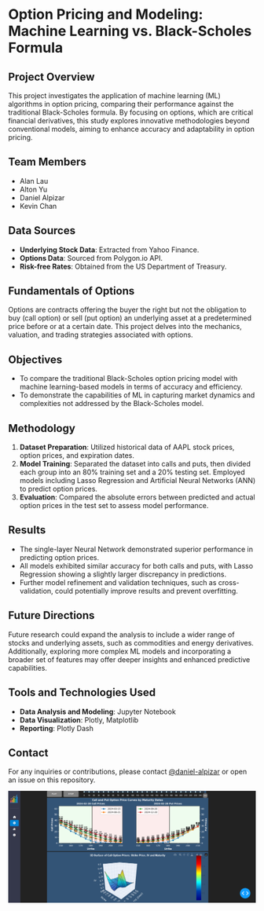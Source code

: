 # Option Pricing and Modeling: Machine Learning vs. Black-Scholes Formula

## Project Overview

This project investigates the application of machine learning (ML) algorithms in option pricing, comparing their performance against the traditional Black-Scholes formula. By focusing on options, which are critical financial derivatives, this study explores innovative methodologies beyond conventional models, aiming to enhance accuracy and adaptability in option pricing.

## Team Members

- Alan Lau
- Alton Yu
- Daniel Alpizar
- Kevin Chan

## Data Sources

- **Underlying Stock Data**: Extracted from Yahoo Finance.
- **Options Data**: Sourced from Polygon.io API.
- **Risk-free Rates**: Obtained from the US Department of Treasury.

## Fundamentals of Options

Options are contracts offering the buyer the right but not the obligation to buy (call option) or sell (put option) an underlying asset at a predetermined price before or at a certain date. This project delves into the mechanics, valuation, and trading strategies associated with options.

## Objectives

- To compare the traditional Black-Scholes option pricing model with machine learning-based models in terms of accuracy and efficiency.
- To demonstrate the capabilities of ML in capturing market dynamics and complexities not addressed by the Black-Scholes model.

## Methodology

1. **Dataset Preparation**: Utilized historical data of AAPL stock prices, option prices, and expiration dates.
2. **Model Training**: Separated the dataset into calls and puts, then divided each group into an 80% training set and a 20% testing set. Employed models including Lasso Regression and Artificial Neural Networks (ANN) to predict option prices.
3. **Evaluation**: Compared the absolute errors between predicted and actual option prices in the test set to assess model performance.

## Results

- The single-layer Neural Network demonstrated superior performance in predicting option prices.
- All models exhibited similar accuracy for both calls and puts, with Lasso Regression showing a slightly larger discrepancy in predictions.
- Further model refinement and validation techniques, such as cross-validation, could potentially improve results and prevent overfitting.

## Future Directions

Future research could expand the analysis to include a wider range of stocks and underlying assets, such as commodities and energy derivatives. Additionally, exploring more complex ML models and incorporating a broader set of features may offer deeper insights and enhanced predictive capabilities.

## Tools and Technologies Used

- **Data Analysis and Modeling**: Jupyter Notebook
- **Data Visualization**: Plotly, Matplotlib
- **Reporting**: Plotly Dash

## Contact

For any inquiries or contributions, please contact [@daniel-alpizar](https://github.com/daniel-alpizar) or open an issue on this repository.

![Hedging_Strategies](assets/options_ml_poster.png)

